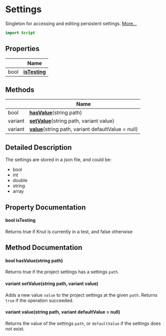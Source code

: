 # Settings

Singleton for accessing and editing persistent settings. [More...](#detailed-description)

```qml
import Script
```

## Properties

| | Name |
|-|-|
|bool|**[isTesting](#isTesting)**|

## Methods

| | Name |
|-|-|
|bool |**[hasValue](#hasValue)**(string path)|
|variant |**[setValue](#setValue)**(string path, variant value)|
|variant |**[value](#value)**(string path, variant defaultValue = null)|

## Detailed Description

The settings are stored in a json file, and could be:

- bool
- int
- double
- string
- array<string>

## Property Documentation

#### <a name="isTesting"></a>bool **isTesting**

Returns true if Knut is currently in a test, and false otherwise

## Method Documentation

#### <a name="hasValue"></a>bool **hasValue**(string path)

Returns true if the project settings has a settings `path`.

#### <a name="setValue"></a>variant **setValue**(string path, variant value)

Adds a new value `value` to the project settings at the given `path`. Returns `true` if the operation succeeded.

#### <a name="value"></a>variant **value**(string path, variant defaultValue = null)

Returns the value of the settings `path`, or `defaultValue` if the settings does not exist.
